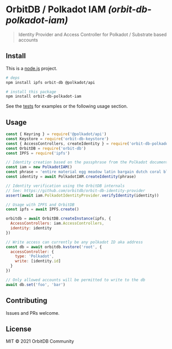 # OrbitDB / Polkadot IAM _(orbit-db-polkadot-iam)_

> Identity Provider and Access Controller for Polkadot / Substrate based accounts

## Install

This is a [node.js](https://nodejs.org) project.

```bash
# deps
npm install ipfs orbit-db @polkadot/api

# install this package
npm install orbit-db-polkadot-iam
```

See the [tests](https://github.com/orbitdb/orbit-db-polkadot-iam/tree/main/test)
for examples or the following usage section.

## Usage

```JavaScript
const { Keyring } = require('@polkadot/api')
const Keystore = require('orbit-db-keystore')
const { AccessControllers, createIdentity } = require('orbit-db-polkadot-iam')
const OrbitDB = require('orbit-db')
const IPFS = require('ipfs')

// Identity creation based on the passphrase from the Polkadot documentation.
const iam = new PolkadotIAM()
const phrase = 'entire material egg meadow latin bargain dutch coral blood melt acoustic thought'
const identity = await PolkadotIAM.createIdentity(phrase)

// Identity verification using the OrbitDB internals
// See: https://github.com/orbitdb/orbit-db-identity-provider
assert(await iam.PolkadotIdentityProvider.verifyIdentity(identity))

// Usage with IPFS and OrbitDB
const ipfs = await IPFS.create()

orbitdb = await OrbitDB.createInstance(ipfs, {
  AccessControllers: iam.AccessControllers,
  identity: identity
})

// Write access can currently be any polkadot ID aka address
const db = await orbitdb.kvstore('root', {
  accessController: {
    type: 'Polkadot',
    write: [identity.id]
  }
})

// Only allowed accounts will be permitted to write to the db
await db.set('foo', 'bar')
```

## Contributing

Issues and PRs welcome.

## License

MIT © 2021 OrbitDB Community
